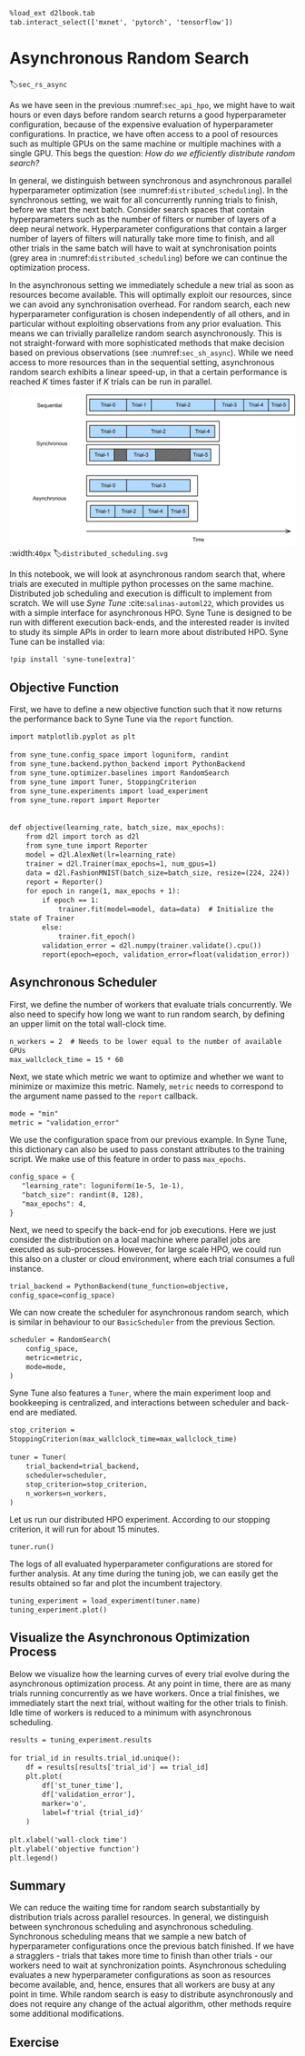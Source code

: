 ```{.python .input  n=17}
%load_ext d2lbook.tab
tab.interact_select(['mxnet', 'pytorch', 'tensorflow'])
```

# Asynchronous Random Search

:label:`sec_rs_async`

As we have seen in the previous :numref:`sec_api_hpo`, we might have to wait hours or even days before random search returns a good hyperparameter configuration, because of the expensive evaluation of hyperparameter configurations. In practice, we have often access to a pool of resources such as multiple GPUs on the same machine or multiple machines with a single GPU. This begs the question: *How do we  efficiently distribute random search?*

In general, we distinguish between synchronous and asynchronous parallel hyperparameter
optimization (see :numref:`distributed_scheduling`). In the synchronous setting,
we wait for all concurrently running trials to finish, before we start the next
batch. Consider search spaces that contain hyperparameters such as the number of filters
or number of layers of a deep neural network. Hyperparameter configurations that contain
a larger number of layers of filters will naturally take more time to finish, and all
other trials in the same batch will have to wait at synchronisation points (grey area
in :numref:`distributed_scheduling`) before we can continue the optimization process.

In the asynchronous setting we immediately schedule a new trial as soon as resources
become available. This will optimally exploit our resources, since we can avoid any
synchronisation overhead. For random search, each new hyperparameter configuration
is chosen independently of all others, and in particular without exploiting
observations from any prior evaluation. This means we can trivially parallelize random
search asynchronously. This is not straight-forward with more sophisticated methods
that make decision based on previous observations (see :numref:`sec_sh_async`).
While we need access to more resources than in the sequential setting, asynchronous
random search exhibits a linear speed-up, in that a certain performance is reached
$K$ times faster if $K$ trials can be run in parallel. 


![Distributing the hyperparameter optimization process either synchronously or asynchronously. Compared to the sequential setting, we can reduce the overall wall-clock time while keep the total compute constant. Synchronous scheduling might lead to idling workers in the case of stragglers.](img/distributed_scheduling.svg)
:width:`40px`
:label:`distributed_scheduling.svg`

In this notebook, we will look at asynchronous random search that, where trials are executed in multiple python processes on the same machine. Distributed job scheduling
and execution is difficult to implement from scratch. We will use *Syne Tune*
:cite:`salinas-automl22`, which provides us with a simple interface for asynchronous
HPO. Syne Tune is designed to be run with different execution back-ends, and the
interested reader is invited to study its simple APIs in order to learn more about
distributed HPO. Syne Tune can be installed via:

```{.python .input}
!pip install 'syne-tune[extra]'
```

## Objective Function

First, we have to define a new objective function such that it now returns the performance back
to Syne Tune via the `report` function.

```{.python .input  n=34}
import matplotlib.pyplot as plt

from syne_tune.config_space import loguniform, randint
from syne_tune.backend.python_backend import PythonBackend
from syne_tune.optimizer.baselines import RandomSearch
from syne_tune import Tuner, StoppingCriterion
from syne_tune.experiments import load_experiment
from syne_tune.report import Reporter


def objective(learning_rate, batch_size, max_epochs):
    from d2l import torch as d2l    
    from syne_tune import Reporter
    model = d2l.AlexNet(lr=learning_rate)
    trainer = d2l.Trainer(max_epochs=1, num_gpus=1)
    data = d2l.FashionMNIST(batch_size=batch_size, resize=(224, 224))
    report = Reporter() 
    for epoch in range(1, max_epochs + 1):
        if epoch == 1:
            trainer.fit(model=model, data=data)  # Initialize the state of Trainer
        else:
            trainer.fit_epoch()
        validation_error = d2l.numpy(trainer.validate().cpu())
        report(epoch=epoch, validation_error=float(validation_error))
```

## Asynchronous Scheduler

First, we define the number of workers that evaluate trials concurrently. We also need to specify
how long we want to run random search, by defining an upper limit on the total wall-clock time.

```{.python .input  n=37}
n_workers = 2  # Needs to be lower equal to the number of available GPUs
max_wallclock_time = 15 * 60
```

Next, we state which metric we want to optimize and whether we want to minimize or
maximize this metric. Namely, `metric` needs to correspond to the argument name
passed to the `report` callback.

```{.python .input  n=38}
mode = "min"
metric = "validation_error"
```

We use the configuration space from our previous example. In Syne Tune, this
dictionary can also be used to pass constant attributes to the training script.
We make use of this feature in order to pass `max_epochs`.

```{.python .input  n=39}
config_space = {
   "learning_rate": loguniform(1e-5, 1e-1),
   "batch_size": randint(8, 128),
   "max_epochs": 4,
}
```

Next, we need to specify the back-end for job executions. Here we just consider the distribution on a local machine where parallel jobs are executed as sub-processes. However, for large scale HPO, we could run this also on a cluster or cloud environment, where each trial consumes a full instance. 

```{.python .input  n=40}
trial_backend = PythonBackend(tune_function=objective, config_space=config_space)
```

We can now create the scheduler for asynchronous random search, which is similar in
behaviour to our `BasicScheduler` from the previous Section.

```{.python .input  n=41}
scheduler = RandomSearch(
    config_space,
    metric=metric,
    mode=mode,
)
```

Syne Tune also features a `Tuner`, where the main experiment loop and bookkeeping is
centralized, and interactions between scheduler and back-end are mediated.

```{.python .input  n=42}
stop_criterion = StoppingCriterion(max_wallclock_time=max_wallclock_time)

tuner = Tuner(
    trial_backend=trial_backend,
    scheduler=scheduler,
    stop_criterion=stop_criterion,
    n_workers=n_workers,
)
```

Let us run our distributed HPO experiment. According to our stopping criterion,
it will run for about 15 minutes.

```{.python .input  n=43}
tuner.run()
```

The logs of all evaluated hyperparameter configurations are stored for further
analysis. At any time during the tuning job, we can easily get the results
obtained so far and plot the incumbent trajectory.

```{.python .input  n=46}
tuning_experiment = load_experiment(tuner.name)
tuning_experiment.plot()
```

## Visualize the Asynchronous Optimization Process

Below we visualize how the learning curves of every trial evolve during the
asynchronous optimization process. At any point in time, there are as many trials
running concurrently as we have workers. Once a trial finishes, we immediately
start the next trial, without waiting for the other trials to finish. Idle time
of workers is reduced to a minimum with asynchronous scheduling.

```{.python .input  n=45}
results = tuning_experiment.results

for trial_id in results.trial_id.unique():
    df = results[results['trial_id'] == trial_id]
    plt.plot(
        df['st_tuner_time'],
        df['validation_error'],
        marker='o',
        label=f'trial {trial_id}'
    )
    
plt.xlabel('wall-clock time')
plt.ylabel('objective function')
plt.legend()
```

## Summary

We can reduce the waiting time for random search substantially by distribution trials across parallel resources. In general, we distinguish between synchronous scheduling and asynchronous scheduling. Synchronous scheduling means that we sample a new batch of hyperparameter configurations once the previous batch finished. If we have a stragglers - trials that takes more time to finish than other trials - our workers need to wait at synchronization points. Asynchronous scheduling evaluates a new hyperparameter configurations as soon as resources become available, and, hence, ensures that all workers are busy at any point in time. While random search is easy to distribute asynchronously and does not require any  change of the actual algorithm, other methods require some additional modifications.

## Exercise

